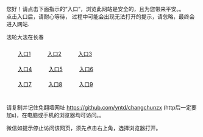 您好！请点击下面指示的“入口”，浏览此网站是安全的，且为您带来平安。。 <br/>
点击入口后，请耐心等待， 过程中可能会出现无法打开的提示，请忽略，最终会进入网站. </br>

法轮大法在长春<br/>
<div style="padding:10px"><a style="margin:20px" target="_blank" href="https://d2nilsyazdb4d2.cloudfront.net/2Qpsp?pgxpf" id="ccLink1" rel="nofollow">入口1</a> <a target="_blank" style="margin:20px" href="https://d3gx1ce9i26ma4.cloudfront.net/2Qpsp?dfcqsje" id="ccLink2" rel="nofollow">入口2</a> <a style="margin:20px" target="_blank" href="https://d3hqexf6m6ysyf.cloudfront.net/2Qpsp?pujuhd" id="ccLink3" rel="nofollow">入口3</a></div>

<div style="padding:10px" ><a style="margin:20px" target="_blank" href="https://d2nilsyazdb4d2.cloudfront.net/2Qpsp?pgxpf" id="ccLink4" rel="nofollow">入口4</a> <a style="margin:20px" href="https://d3gx1ce9i26ma4.cloudfront.net/2Qpsp?dfcqsje" target="_blank" id="ccLink5" rel="nofollow">入口5</a> <a style="margin:20px" href="https://d3hqexf6m6ysyf.cloudfront.net/2Qpsp?pujuhd" target="_blank" id="ccLink6" rel="nofollow">入口6</a></div>

<div style="padding:10px"><a style="margin:20px" target="_blank" href="https://d2nilsyazdb4d2.cloudfront.net/2Qpsp?pgxpf" id="ccLink7" rel="nofollow">入口7</a> <a style="margin:20px" href="https://d3gx1ce9i26ma4.cloudfront.net/2Qpsp?dfcqsje" target="_blank" id="ccLink8" rel="nofollow">入口8</a> <a style="margin:20px" target="_blank" href="https://d3hqexf6m6ysyf.cloudfront.net/2Qpsp?pujuhd" id="ccLink9" rel="nofollow">入口9</a></div>

<br/>



请复制并记住免翻墙网址 https://github.com/yntd/changchunzx (http后一定要加s)，在电脑或手机的浏览器均可访问。。<br/>

微信如提示停止访问该网页，须先点击右上角，选择浏览器打开。
